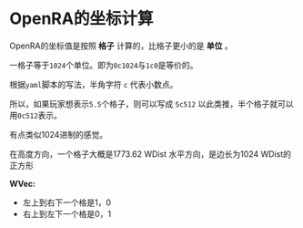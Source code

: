 # OpenRA的坐标计算

OpenRA的坐标值是按照 **格子** 计算的，比格子更小的是 **单位** 。

一格子等于`1024`个单位。即为`0c1024`与`1c0`是等价的。

根据`yaml`脚本的写法，半角字符 `c` 代表小数点。

所以，如果玩家想表示`5.5`个格子，则可以写成 `5c512`
以此类推，半个格子就可以用`0c512`表示。

有点类似1024进制的感觉。

在高度方向，一个格子大概是1773.62 WDist
水平方向，是边长为1024 WDist的正方形

**WVec:**
- 左上到右下一个格是1，0
- 右上到左下一个格是0，1